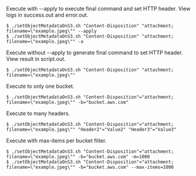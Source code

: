 Execute with --apply to execute final command and set HTTP header. View logs in success.out and error.out.
```shell
$ ./setObjectMetadataOnS3.sh "Content-Disposition" "attachment; filename=\"example.jpeg\"" --apply
$ ./setObjectMetadataOnS3.sh "Content-Disposition" "attachment; filename=\"example.jpeg\"" -a
```

Execute without --apply to generate final command to set HTTP header. View result in script.out.
```shell
$ ./setObjectMetadataOnS3.sh "Content-Disposition" "attachment; filename=\"example.jpeg\""
```

Execute to only one bucket.
```shell
$ ./setObjectMetadataOnS3.sh "Content-Disposition"="attachment; filename=\"example.jpeg\"" -b="bucket.aws.com"
```

Execute to many headers.
```shell
$ ./setObjectMetadataOnS3.sh "Content-Disposition"="attachment; filename=\"example.jpeg\"" "Header2"="Value2" "Header3"="Value3"
```

Execute with max-items per bucket filter.
```shell
$ ./setObjectMetadataOnS3.sh "Content-Disposition"="attachment; filename=\"example.jpeg\"" -b="bucket.aws.com" -m=1000
$ ./setObjectMetadataOnS3.sh "Content-Disposition"="attachment; filename=\"example.jpeg\"" -b="bucket.aws.com" --max-items=1000
```